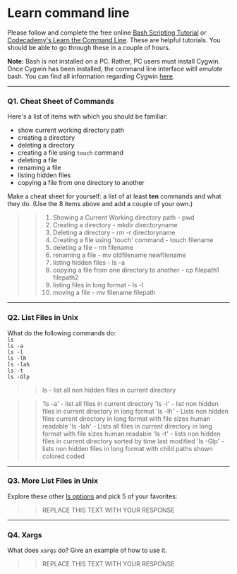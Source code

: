# Learn command line

Please follow and complete the free online [Bash Scripting Tutorial](https://ryanstutorials.net/bash-scripting-tutorial/) or [Codecademy's Learn the Command Line](https://www.codecademy.com/learn/learn-the-command-line). These are helpful tutorials. You should be able to go through these in a couple of hours.

**Note:** Bash is not installed on a PC. Rather, PC users must install Cygwin. Once Cygwin has been installed, the command line interface witll _emulate_ bash. You can find all information regarding Cygwin [here](https://www.cygwin.com/).

---

### Q1.  Cheat Sheet of Commands  

Here's a list of items with which you should be familiar:  
* show current working directory path
* creating a directory
* deleting a directory
* creating a file using `touch` command
* deleting a file
* renaming a file
* listing hidden files
* copying a file from one directory to another

Make a cheat sheet for yourself: a list of at least **ten** commands and what they do.  (Use the 8 items above and add a couple of your own.)  

> > 1. Showing a Current Working directory path - pwd 
> > 2. Creating a directory - mkdir directoryname 
> > 3. Deleting a directory - rm -r directoryname 
> > 4. Creating a file using 'touch' command - touch filename 
> > 5. deleting a file - rm filename 
> > 6. renaming a file - mv oldfilename newfilename 
> > 7. listing hidden files - ls -a 
> > 8. copying a file from one directory to another - cp filepath1 filepath2 
> > 9. listing files in long format - ls -l 
> > 10. moving a file - mv filename filepath 
---


### Q2.  List Files in Unix   

What do the following commands do:  
`ls`  
`ls -a`  
`ls -l`  
`ls -lh`  
`ls -lah`  
`ls -t`  
`ls -Glp`  

> > ls - list all non hidden files in current directory

> > 'ls -a' - list all files in current directory
> > 'ls -l' - list non hidden  files in current directory in long format
> > 'ls -lh' - Lists non hidden files current directory in long format with file sizes human readable
> > 'ls -lah' - Lists all files in current directory in long format with file sizes human readable
> > 'ls -t' -  lists non hidden files in current directory sorted by time last modified
> > 'ls -Glp' - lists non hidden files in long format with child paths shown colored coded 

---

### Q3.  More List Files in Unix  

Explore these other [ls options](http://www.techonthenet.com/unix/basic/ls.php) and pick 5 of your favorites:

> > REPLACE THIS TEXT WITH YOUR RESPONSE

---

### Q4.  Xargs   

What does `xargs` do? Give an example of how to use it.

> > REPLACE THIS TEXT WITH YOUR RESPONSE

 

